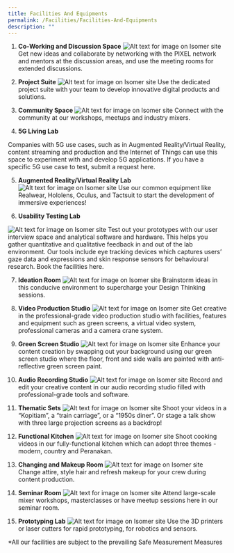 ```yaml
---
title: Facilities And Equipments
permalink: /Facilities/Facilities-And-Equipments
description: ""
---
```

1. **Co-Working and Discussion Space**
![Alt text for image on Isomer site](/images/User-Testing-Lab_630x355.png)
Get new ideas and collaborate by networking with the PIXEL network and mentors at the discussion areas, and use the meeting rooms for extended discussions.

  2. **Project Suite**
 ![Alt text for image on Isomer site](/images/IMG_8133-theme-mtg-room-2.jpg)
Use the dedicated project suite with your team to develop innovative digital products and solutions.

  3.  **Community Space**
![Alt text for image on Isomer site](/images/facilitiesbanner.png)
Connect with the community at our workshops, meetups and industry mixers.

  4.  **5G Living Lab**

Companies with 5G use cases, such as in Augmented Reality/Virtual Reality, content streaming and production and the Internet of Things can use this space to experiment with and develop 5G applications. If you have a specific 5G use case to test, submit a request here.

  5. **Augmented Reality/Virtual Reality Lab**
![Alt text for image on Isomer site](/images/IMG_8330-meetup-grp.jpg)
Use our common equipment like Realwear, Hololens, Oculus, and Tactsuit to start the development of immersive experiences!

  6. **Usability Testing Lab**

![Alt text for image on Isomer site](/images/IMG_8084-makeup.jpg)
Test out your prototypes with our user interview space and analytical software and hardware. This helps you gather quantitative and qualitative feedback in and out of the lab environment. Our tools include eye tracking devices which captures users’ gaze data and expressions and skin response sensors for behavioural research. Book the facilities here.

  7. **Ideation Room**
![Alt text for image on Isomer site](/images/lv1-stage.jpg)
Brainstorm ideas in this conducive environment to supercharge your Design Thinking sessions.

  8. **Video Production Studio**
![Alt text for image on Isomer site](/images/Fabrication-Area_630-x-355.png)
Get creative in the professional-grade video production studio with facilities, features and equipment such as green screens, a virtual video system, professional cameras and a camera crane system.

  9. **Green Screen Studio**
![Alt text for image on Isomer site](/images/greenscreen.jpg)
Enhance your content creation by swapping out your background using our green screen studio where the floor, front and side walls are painted with anti-reflective green screen paint.

  10. **Audio Recording Studio**
![Alt text for image on Isomer site](/images/IMG_8057-Playtest-area.jpg)
Record and edit your creative content in our audio recording studio filled with professional-grade tools and software.

  11. **Thematic Sets**
![Alt text for image on Isomer site](/images/thematicset.jpg)
Shoot your videos in a “Kopitiam”, a “train carriage”, or a “1950s diner”. Or stage a talk show with three large projection screens as a backdrop!

 12. **Functional Kitchen**
![Alt text for image on Isomer site](/images/kitchen.jpg)
Shoot cooking videos in our fully-functional kitchen which can adopt three themes - modern, country and Peranakan.

  13. **Changing and Makeup Room**
![Alt text for image on Isomer site](/images/Production-Room_630-x-355.png)
Change attire, style hair and refresh makeup for your crew during content production.

  14. **Seminar Room**
  ![Alt text for image on Isomer site](/images/IMG_8040-suite.jpg)
Attend large-scale mixer workshops, masterclasses or have meetup sessions here in our seminar room.

  15. **Prototyping Lab**
![Alt text for image on Isomer site](/images/IMG_8085-theme-meeting-room.jpg)
Use the 3D printers or laser cutters for rapid prototyping, for robotics and sensors.

*All our facilities are subject to the prevailing Safe Measurement Measures